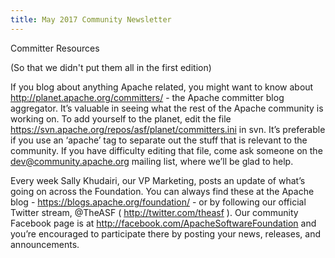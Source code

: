 ```yaml
---
title: May 2017 Community Newsletter
---
```



Committer Resources

(So that we didn't put them all in the first edition)

If you blog about anything Apache related, you might want to know about http://planet.apache.org/committers/ - the Apache committer blog aggregator. It’s valuable in seeing what the rest of the Apache community is working on. To add yourself to the planet, edit the file https://svn.apache.org/repos/asf/planet/committers.ini in svn. It’s preferable if you use an ‘apache’ tag to separate out the stuff that is relevant to the community. If you have difficulty editing that file, come ask someone on the dev@community.apache.org mailing list, where we’ll be glad to help.

Every week Sally Khudairi, our VP Marketing, posts an update of what’s going on across the Foundation. You can always find these at the Apache blog - https://blogs.apache.org/foundation/ - or by following our official Twitter stream, @TheASF ( http://twitter.com/theasf ). Our community Facebook page is at http://facebook.com/ApacheSoftwareFoundation and you’re encouraged to participate there by posting your news, releases, and announcements.


